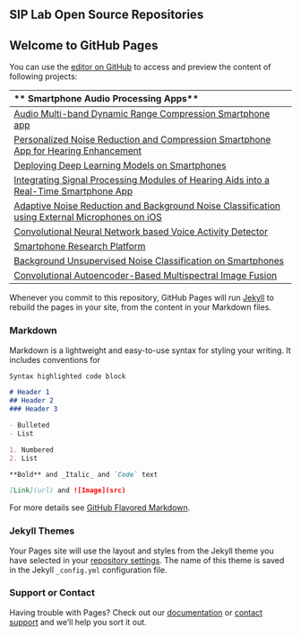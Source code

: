 ## SIP Lab Open Source Repositories


## Welcome to GitHub Pages

You can use the [editor on GitHub](https://github.com/SIP-Lab/SIP-Lab.github.io/edit/master/index.md) to access and preview the content of following projects:

|** Smartphone Audio Processing Apps**
|:-------
|[Audio Multi-band Dynamic Range Compression Smartphone app](https://github.com/nasim-alamdari/Audio-Compression.git)
|[Personalized Noise Reduction and Compression Smartphone App for Hearing Enhancement](https://github.com/nasim-alamdari/Personalized-NR.git)
|[Deploying Deep Learning Models on Smartphones](https://github.com/abhishek-sehgal/Deep-Learning-Mobile.git)
|[Integrating Signal Processing Modules of Hearing Aids into a Real-Time Smartphone App](https://github.com/abhishek-sehgal/Integrated-Hearing-Aid-App.git)
|[Adaptive Noise Reduction and Background Noise Classification using External Microphones on iOS](https://github.com/abhishek-sehgal/iOS-TwoExternalMics.git)
|[Convolutional Neural Network based Voice Activity Detector](https://github.com/abhishek-sehgal/CNN-VAD.git)
|[Smartphone Research Platform](https://github.com/abhishek-sehgal/Smartphone-Research-Platform.git)
|[Background Unsupervised Noise Classification on Smartphones](https://github.com/nasim-alamdari/Unsupervised-Noise-Classification.git)
|[Convolutional Autoencoder-Based Multispectral Image Fusion](https://github.com/ArianAzg/ConvolutionalAutoEncoder-ImageFusion.git)


Whenever you commit to this repository, GitHub Pages will run [Jekyll](https://jekyllrb.com/) to rebuild the pages in your site, from the content in your Markdown files.

### Markdown

Markdown is a lightweight and easy-to-use syntax for styling your writing. It includes conventions for

```markdown
Syntax highlighted code block

# Header 1
## Header 2
### Header 3

- Bulleted
- List

1. Numbered
2. List

**Bold** and _Italic_ and `Code` text

[Link](url) and ![Image](src)
```

For more details see [GitHub Flavored Markdown](https://guides.github.com/features/mastering-markdown/).

### Jekyll Themes

Your Pages site will use the layout and styles from the Jekyll theme you have selected in your [repository settings](https://github.com/SIP-Lab/SIP-Lab.github.io/settings). The name of this theme is saved in the Jekyll `_config.yml` configuration file.

### Support or Contact

Having trouble with Pages? Check out our [documentation](https://help.github.com/categories/github-pages-basics/) or [contact support](https://github.com/contact) and we’ll help you sort it out.
